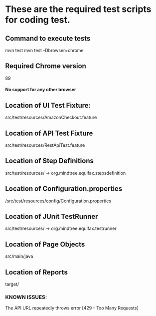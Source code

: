 # These are the required test scripts for coding test.

## Command to execute tests

mvn test
mvn test -Dbrowser=chrome

## Required Chrome version

89

#### No support for any other browser

## Location of UI Test Fixture:

src/test/resources/AmazonCheckout.feature

## Location of API Test Fixture

src/test/resources/RestApiTest.feature

## Location of Step Definitions

src/test/resources/ -> org.mindtree.equifax.stepsdefinition

## Location of Configuration.properties
/src/test/resources/config/Configuration.properties

## Location of JUnit TestRunner

src/test/resources/ -> org.mindtree.equifax.testrunner

## Location of Page Objects

src/main/java

## Location of Reports

target/

### KNOWN ISSUES:

The API URL repeatedly throws error [429 - Too Many Requests]

